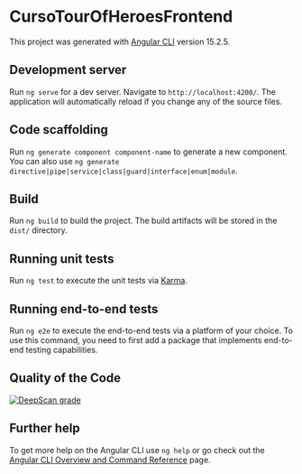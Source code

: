 # CursoTourOfHeroesFrontend

This project was generated with [Angular CLI](https://github.com/angular/angular-cli) version 15.2.5.

## Development server

Run `ng serve` for a dev server. Navigate to `http://localhost:4200/`. The application will automatically reload if you change any of the source files.

## Code scaffolding

Run `ng generate component component-name` to generate a new component. You can also use `ng generate directive|pipe|service|class|guard|interface|enum|module`.

## Build

Run `ng build` to build the project. The build artifacts will be stored in the `dist/` directory.

## Running unit tests

Run `ng test` to execute the unit tests via [Karma](https://karma-runner.github.io).

## Running end-to-end tests

Run `ng e2e` to execute the end-to-end tests via a platform of your choice. To use this command, you need to first add a package that implements end-to-end testing capabilities.

## Quality of the Code
[![DeepScan grade](https://deepscan.io/api/teams/20925/projects/24370/branches/749217/badge/grade.svg)](https://deepscan.io/dashboard#view=project&tid=20925&pid=24370&bid=749217)

## Further help

To get more help on the Angular CLI use `ng help` or go check out the [Angular CLI Overview and Command Reference](https://angular.io/cli) page.
